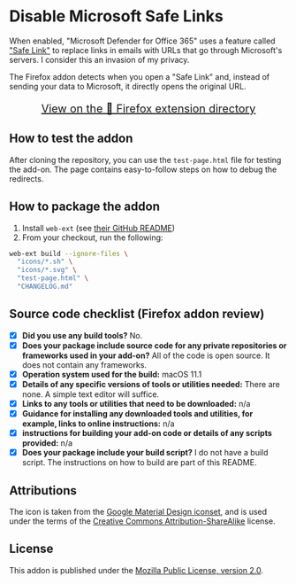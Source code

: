 # Disable Microsoft Safe Links

When enabled, "Microsoft Defender for Office 365" uses a feature called
["Safe Link"][safe-link] to replace links in emails with URLs that go through
Microsoft's servers. I consider this an invasion of my privacy.

The Firefox addon detects when you open a "Safe Link" and, instead of sending
your data to Microsoft, it directly opens the original URL.

<p align="center" style="font-size:20px">
  <a href="https://addons.mozilla.org/en-US/firefox/addon/disable-microsoft-safe-links/" target="_blank">
    View on the 🦊 Firefox extension directory
  </a>
</p>

## How to test the addon

After cloning the repository, you can use the `test-page.html` file for testing the add-on.
The page contains easy-to-follow steps on how to debug the redirects.

## How to package the addon

1. Install `web-ext` (see [their GitHub README][web-ext])
2. From your checkout, run the following:
  
  ```bash
  web-ext build --ignore-files \
    "icons/*.sh" \
    "icons/*.svg" \
    "test-page.html" \
    "CHANGELOG.md"
  ```

## Source code checklist (Firefox addon review)

- [x] **Did you use any build tools?** No.
- [x] **Does your package include source code for any private repositories or frameworks used in your add-on?** All of the code is open source. It does not contain any frameworks.
- [x] **Operation system used for the build:** macOS 11.1
- [x] **Details of any specific versions of tools or utilities needed:** There are none. A simple text editor will suffice.
- [x] **Links to any tools or utilities that need to be downloaded:** n/a
- [x] **Guidance for installing any downloaded tools and utilities, for example, links to online instructions:** n/a
- [x] **instructions for building your add-on code or details of any scripts provided:** n/a
- [x] **Does your package include your build script?** I do not have a build script. The instructions on how to build are part of this README.

## Attributions

The icon is taken from the [Google Material Design iconset](https://fonts.google.com/icons),
and is used under the terms of the
[Creative Commons Attribution-ShareAlike](https://creativecommons.org/licenses/by-sa/3.0/) license.

## License

This addon is published under the [Mozilla Public License, version 2.0][license].

[safe-link]: https://docs.microsoft.com/en-us/microsoft-365/business-video/safe-links?view=o365-worldwide
[web-ext]: https://github.com/mozilla/web-ext
[license]: https://www.mozilla.org/en-US/MPL/2.0/
